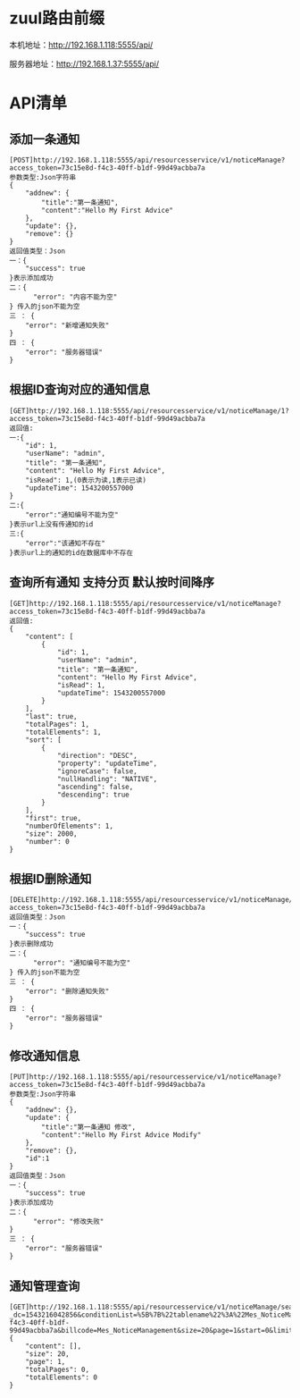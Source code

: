 # zuul路由前缀
本机地址：http://192.168.1.118:5555/api/

服务器地址：http://192.168.1.37:5555/api/

# API清单
## 添加一条通知
    [POST]http://192.168.1.118:5555/api/resourcesservice/v1/noticeManage?access_token=73c15e8d-f4c3-40ff-b1df-99d49acbba7a
    参数类型:Json字符串
    {
        "addnew": {
    		"title":"第一条通知",
    		"content":"Hello My First Advice"
    	},
        "update": {},
        "remove": {}
    }
    返回值类型：Json
    一：{
        "success": true
    }表示添加成功
    二：{
          "error": "内容不能为空"
    } 传入的json不能为空
    三 ： {
        "error": "新增通知失败"
    }
    四 ： {
        "error": "服务器错误"
    }

## 根据ID查询对应的通知信息
    [GET]http://192.168.1.118:5555/api/resourcesservice/v1/noticeManage/1?access_token=73c15e8d-f4c3-40ff-b1df-99d49acbba7a
    返回值:
    一:{
        "id": 1,
        "userName": "admin",
        "title": "第一条通知",
        "content": "Hello My First Advice",
        "isRead": 1,(0表示为读,1表示已读)
        "updateTime": 1543200557000
    }
    二:{
        "error":"通知编号不能为空"
    }表示url上没有传通知的id
    三:{
        "error":"该通知不存在"
    }表示url上的通知的id在数据库中不存在

## 查询所有通知 支持分页 默认按时间降序
    [GET]http://192.168.1.118:5555/api/resourcesservice/v1/noticeManage?access_token=73c15e8d-f4c3-40ff-b1df-99d49acbba7a
    返回值:
    {
        "content": [
            {
                "id": 1,
                "userName": "admin",
                "title": "第一条通知",
                "content": "Hello My First Advice",
                "isRead": 1,
                "updateTime": 1543200557000
            }
        ],
        "last": true,
        "totalPages": 1,
        "totalElements": 1,
        "sort": [
            {
                "direction": "DESC",
                "property": "updateTime",
                "ignoreCase": false,
                "nullHandling": "NATIVE",
                "ascending": false,
                "descending": true
            }
        ],
        "first": true,
        "numberOfElements": 1,
        "size": 2000,
        "number": 0
    }

## 根据ID删除通知
    [DELETE]http://192.168.1.118:5555/api/resourcesservice/v1/noticeManage/1?access_token=73c15e8d-f4c3-40ff-b1df-99d49acbba7a
    返回值类型：Json
    一：{
        "success": true
    }表示删除成功
    二：{
          "error": "通知编号不能为空"
    } 传入的json不能为空
    三 ： {
        "error": "删除通知失败"
    }
    四 ： {
        "error": "服务器错误"
    }

## 修改通知信息
    [PUT]http://192.168.1.118:5555/api/resourcesservice/v1/noticeManage?access_token=73c15e8d-f4c3-40ff-b1df-99d49acbba7a
    参数类型:Json字符串
    {
        "addnew": {},
        "update": {
        	"title":"第一条通知 修改",
    		"content":"Hello My First Advice Modify"
        },
        "remove": {},
        "id":1
    }
    返回值类型：Json
    一：{
        "success": true
    }表示添加成功
    二：{
          "error": "修改失败"
    }
    三 ： {
        "error": "服务器错误"
    }
## 通知管理查询
    [GET]http://192.168.1.118:5555/api/resourcesservice/v1/noticeManage/searchNoticeManage?_dc=1543216042856&conditionList=%5B%7B%22tablename%22%3A%22Mes_NoticeManagement_Mes_NoticeManagementsStore%22%2C%22fieldname%22%3A%22title%22%2C%22operator%22%3A%22%3D%22%2C%22value%22%3A%22452%22%7D%2C%7B%22tablename%22%3A%22Mes_NoticeManagement_Mes_NoticeManagementsStore%22%2C%22fieldname%22%3A%22content%22%2C%22operator%22%3A%22%3D%22%2C%22value%22%3A%2224%22%7D%5D&access_token=73c15e8d-f4c3-40ff-b1df-99d49acbba7a&billcode=Mes_NoticeManagement&size=20&page=1&start=0&limit=20
    {
        "content": [],
        "size": 20,
        "page": 1,
        "totalPages": 0,
        "totalElements": 0
    }